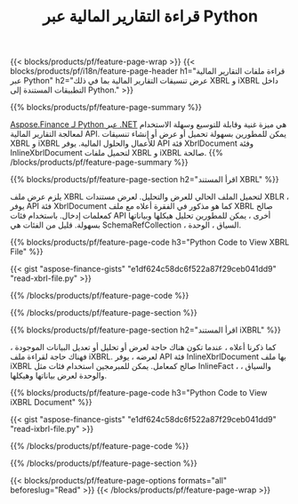 ﻿---
title: قراءة التقارير المالية عبر Python
url: /ar/python-net/view/
description:  Python رمز لعرض التقارير المالية في ملفات XBRL و iXBRL عبر مكتبة Python.
---
{{< blocks/products/pf/feature-page-wrap >}}
{{< blocks/products/pf/i18n/feature-page-header h1="قراءة ملفات التقارير المالية عبر Python" h2="عرض تنسيقات التقارير المالية بما في ذلك XBRL و iXBRL داخل التطبيقات المستندة إلى Python." >}}

{{% blocks/products/pf/feature-page-summary %}}

[Aspose.Finance لـ Python عبر .NET](https://products.aspose.com/finance/python-net/) هي ميزة غنية وقابلة للتوسيع وسهلة الاستخدام لمعالجة التقارير المالية API. يمكن للمطورين بسهولة تحميل أو عرض أو إنشاء تنسيقات XBRL و iXBRL للأعمال والحلول المالية. يوفر API فئة XbrlDocument وفئة InlineXbrlDocument لتحميل ملفات XBRL و iXBRL صالحة.
{{% /blocks/products/pf/feature-page-summary %}}

{{% blocks/products/pf/feature-page-section h2="اقرأ المستند XBRL" %}}

يلزم عرض ملف XBRL لتحميل الملف الحالي للعرض والتحليل. لعرض مستندات XBLR ، يوفر API فئة XbrlDocument كما هو مذكور في الفقرة أعلاه مع ملف XBRL صالح كمعلمات إدخال. باستخدام فئات API أخرى ، يمكن للمطورين تحليل هيكلها وبياناتها بسهولة. قليل من الفئات هي SchemaRefCollection ، السياق ، الوحدة.

{{% blocks/products/pf/feature-page-code h3="Python Code to View XBRL File" %}}

{{< gist "aspose-finance-gists" "e1df624c58dc6f522a87f29ceb041dd9" "read-xbrl-file.py" >}} 

{{% /blocks/products/pf/feature-page-code %}}

{{% /blocks/products/pf/feature-page-section %}}

{{% blocks/products/pf/feature-page-section h2="اقرأ المستند iXBRL" %}}

كما ذكرنا أعلاه ، عندما تكون هناك حاجة لعرض أو تحليل أو تعديل البيانات الموجودة ، فهناك حاجة لقراءة ملف iXBRL. لعرضه ، يوفر API فئة InlineXbrlDocument بها ملف iXBRL صالح كمعامل. يمكن للمبرمجين استخدام فئات مثل InlineFact ، والسياق ، والوحدة لعرض بياناتها وهيكلها. 

{{% blocks/products/pf/feature-page-code h3="Python Code to View iXBRL Document" %}}

{{< gist "aspose-finance-gists" "e1df624c58dc6f522a87f29ceb041dd9" "read-ixbrl-file.py" >}}

{{% /blocks/products/pf/feature-page-code %}}

{{% /blocks/products/pf/feature-page-section %}}

{{< blocks/products/pf/feature-page-options formats="all" beforeslug="Read" >}}
{{< /blocks/products/pf/feature-page-wrap >}}
